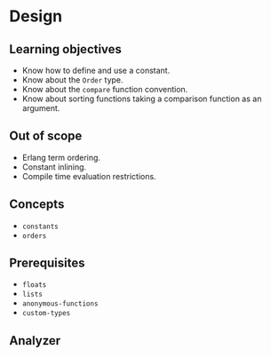 # Design

## Learning objectives

- Know how to define and use a constant.
- Know about the `Order` type.
- Know about the `compare` function convention.
- Know about sorting functions taking a comparison function as an argument.

## Out of scope

- Erlang term ordering.
- Constant inlining.
- Compile time evaluation restrictions.

## Concepts

- `constants`
- `orders`

## Prerequisites

- `floats`
- `lists`
- `anonymous-functions`
- `custom-types`

## Analyzer
